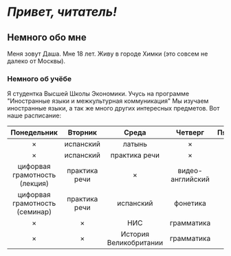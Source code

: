 # ***Привет, читатель!***
## Немного обо мне 
Меня зовут Даша. Мне 18 лет. Живу в городе Химки (это совсем не далеко от Москвы). 
### Немного об учёбе
Я студентка Высшей Школы Экономики. Учусь на программе "Иностранные языки и межкультурная коммуникация" Мы изучаем иностранные языки, а так же много других интересных предметов. Вот наше расписание: 

Понедельник|Вторник|Среда|Четверг|Пятница
:---:|:---:|:---:|:---:|:---:
× |испанский|латынь|×|
× |испанский|практика речи|×|
цифорвая грамотность (лекция)|практика речи|×|видео-английский|
цифорвая грамотность (семинар)|практика речи|испанский|фонетика|
× |×|НИС|грамматика|
× |×|История Великобритании|грамматика|

